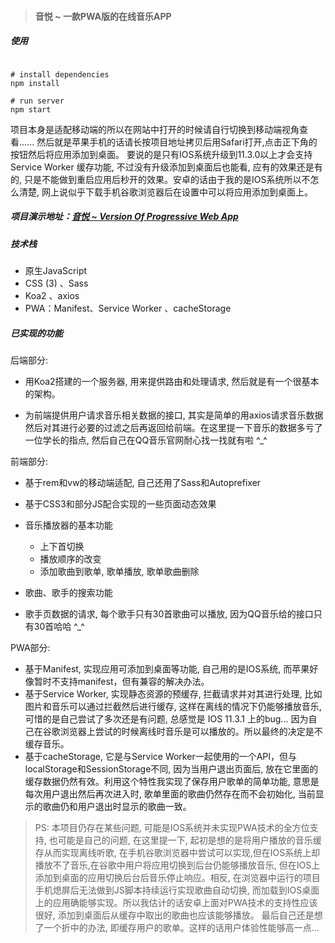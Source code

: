 > #### 音悦 ~ 一款PWA版的在线音乐APP
##### 使用
````

# install dependencies
npm install

# run server
npm start

````

项目本身是适配移动端的所以在网站中打开的时候请自行切换到移动端视角查看...... 然后就是苹果手机的话请长按项目地址拷贝后用Safari打开,点击正下角的按钮然后将应用添加到桌面。 要说的是只有IOS系统升级到11.3.0以上才会支持 Service Worker 缓存功能, 不过没有升级添加到桌面后也能看, 应有的效果还是有的, 只是不能做到重启应用后秒开的效果。安卓的话由于我的是IOS系统所以不怎么清楚, 网上说似乎下载手机谷歌浏览器后在设置中可以将应用添加到桌面上。

##### 项目演示地址：[音悦 ~ Version Of Progressive Web App](https://cosmos-alien.com:443)

##### 技术栈

* 原生JavaScript
* CSS (3) 、Sass
* Koa2 、axios
* PWA：Manifest、Service Worker 、cacheStorage

##### 已实现的功能

后端部分: 

* 用Koa2搭建的一个服务器, 用来提供路由和处理请求, 然后就是有一个很基本的架构。

* 为前端提供用户请求音乐相关数据的接口, 其实是简单的用axios请求音乐数据然后对其进行必要的过滤之后再返回给前端。在这里提一下音乐的数据多亏了一位学长的指点, 然后自己在QQ音乐官网耐心找一找就有啦 ^_^

前端部分: 

* 基于rem和vw的移动端适配, 自己还用了Sass和Autoprefixer

* 基于CSS3和部分JS配合实现的一些页面动态效果
* 音乐播放器的基本功能
  * 上下首切换
  * 播放顺序的改变
  * 添加歌曲到歌单, 歌单播放, 歌单歌曲删除
* 歌曲、歌手的搜索功能
* 歌手页数据的请求, 每个歌手只有30首歌曲可以播放, 因为QQ音乐给的接口只有30首哈哈 ^_^

PWA部分: 

* 基于Manifest, 实现应用可添加到桌面等功能, 自己用的是IOS系统, 而苹果好像暂时不支持manifest，但有兼容的解决办法。
* 基于Service Worker, 实现静态资源的预缓存, 拦截请求并对其进行处理, 比如图片和音乐可以通过拦截然后进行缓存, 这样在离线的情况下仍能够播放音乐, 可惜的是自己尝试了多次还是有问题, 总感觉是 IOS 11.3.1 上的bug... 因为自己在谷歌浏览器上尝试的时候离线时音乐是可以播放的。所以最终的决定是不缓存音乐。
* 基于cacheStorage, 它是与Service Worker一起使用的一个API，但与localStorage和SessionStorage不同, 因为当用户退出页面后, 放在它里面的缓存数据仍然有效。利用这个特性我实现了保存用户歌单的简单功能, 意思是每次用户退出然后再次进入时, 歌单里面的歌曲仍然存在而不会初始化, 当前显示的歌曲仍和用户退出时显示的歌曲一致。
> PS: 本项目仍存在某些问题, 可能是IOS系统并未实现PWA技术的全方位支持, 也可能是自己的问题, 在这里提一下, 起初是想的是将用户播放的音乐缓存从而实现离线听歌, 在手机谷歌浏览器中尝试可以实现,但在IOS系统上却播放不了音乐,在谷歌中用户将应用切换到后台仍能够播放音乐, 但在IOS上添加到桌面的应用切换后台后音乐停止响应。相反, 在浏览器中运行的项目手机熄屏后无法做到JS脚本持续运行实现歌曲自动切换, 而加载到IOS桌面上的应用确能够实现。所以我估计的话安卓上面对PWA技术的支持性应该很好, 添加到桌面后从缓存中取出的歌曲也应该能够播放。 最后自己还是想了一个折中的办法, 即缓存用户的歌单。这样的话用户体验性能够高一点...
